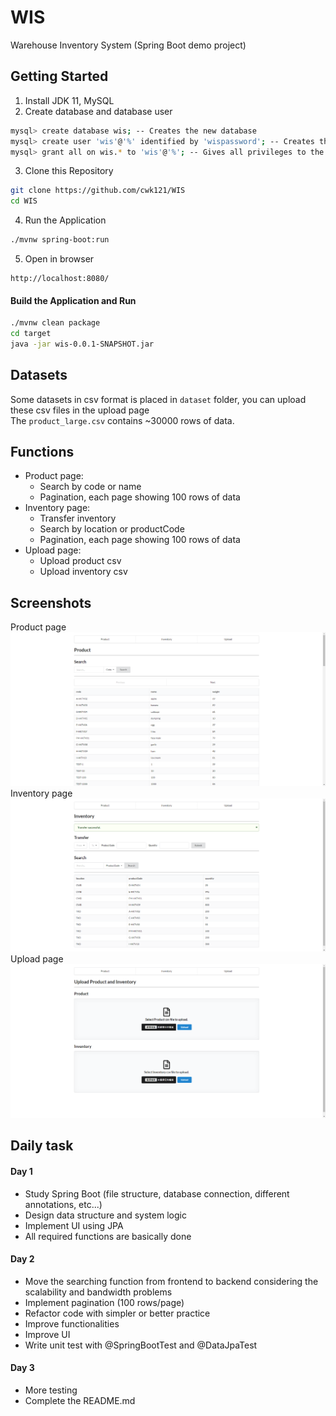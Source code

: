 # WIS
Warehouse Inventory System (Spring Boot demo project)  

## Getting Started
1. Install JDK 11, MySQL
2. Create database and database user
```bash
mysql> create database wis; -- Creates the new database
mysql> create user 'wis'@'%' identified by 'wispassword'; -- Creates the user
mysql> grant all on wis.* to 'wis'@'%'; -- Gives all privileges to the new user on the newly created database
```
3. Clone this Repository
```bash
git clone https://github.com/cwk121/WIS
cd WIS
```
4. Run the Application 
```bash
./mvnw spring-boot:run
```
5. Open in browser
```
http://localhost:8080/
```
#### Build the Application and Run
```bash
./mvnw clean package
cd target
java -jar wis-0.0.1-SNAPSHOT.jar
```
## Datasets
Some datasets in csv format is placed in `dataset` folder, you can upload these csv files in the upload page  
The `product_large.csv` contains ~30000 rows of data.

## Functions
- Product page:
  - Search by code or name
  - Pagination, each page showing 100 rows of data
- Inventory page:
  - Transfer inventory
  - Search by location or productCode
  - Pagination, each page showing 100 rows of data
- Upload page:
  - Upload product csv
  - Upload inventory csv
  
## Screenshots
Product page
![Product page](/screenshots/product.png)
Inventory page
![Inventory page](/screenshots/inventory.png)
Upload page
![Upload page](/screenshots/upload.png)

## Daily task
#### Day 1
- Study Spring Boot (file structure, database connection, different annotations, etc...)
- Design data structure and system logic
- Implement UI using JPA
- All required functions are basically done
#### Day 2
- Move the searching function from frontend to backend considering the scalability and bandwidth problems
- Implement pagination (100 rows/page)
- Refactor code with simpler or better practice
- Improve functionalities
- Improve UI
- Write unit test with @SpringBootTest and @DataJpaTest
#### Day 3
- More testing
- Complete the README.md
